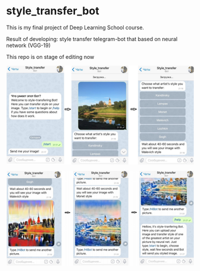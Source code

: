 # style_transfer_bot
This is my final project of Deep Learning School course. 
 
Result of developing: style transfer telegram-bot that based on neural network (VGG-19)

This repo is on stage of editing now

![Chatting_with_bot](https://github.com/IlyaKusakin/style_transfer_bot/blob/master/chat1.png)

![Chatting_with_bot](https://github.com/IlyaKusakin/style_transfer_bot/blob/master/chat2.png)
